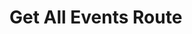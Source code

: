 #  Get All Events Route

<api-endpoint openapi-path="../../../scratch.json" method="GET" endpoint="/api/events/"/>
